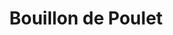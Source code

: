---
layout: recette-v2
categories: [recettes]
hidden: true
lang: fr
sitemap: true
title: Bouillon de Poulet
type: condiment
utensils:
  - cocotte
  - chinois
recettes:
  Classique:
    ingredients: 
      - nom: carcasse de poulet
      - nom: carottes
        qte: 2
      - nom: oignons
        qte: 2
      - nom: poireau
        qte: 1
      - nom: ail
        qte: 4
        unite: gousses
      - nom: herbes
      - nom: poivre
        qte: 10
        unite: grains
      - nom: clous de girofle
        qte: 2
    etapes:
      - label: Préparation
        details:
          - Découper grossièrement les légumes
          - Mettre tous les ingrédients dans une cocotte
          - Recouvrir d'eau
      - label: Cuisson
        emoji: 🔥
        details: 
          - Porter à ébullition
          - Baisser le feu
          - Laisser mijoter (ne pas couvrir) pendant une heure minimum 
      - label: Embouteillage
        details:
          - Passer le tout dans un chinois
          - Embouteiller le bouillon
          - Manger les légumes
notes:
  - "Conservation : Se conserve 4 jours au réfrigérateur. Peut être congelé"
  - "Utilisations : risotto, soupe de vermicelles, fond de volaille, ..."
  - "Sauce au jus de volaille : Réduire dans une casserole avec une cuillère à soupe de farine"
---